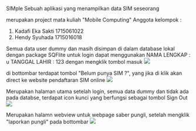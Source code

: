 SIMple
Sebuah aplikasi yang menampilkan data SIM seseorang

merupakan project mata kuliah "Mobile Computing"
Anggota kelompok :
1. Kadafi Eka Sakti 1715061022
2. Hendy Syuhada    1715016018

Semua data user dummy dan masih disimpan di dalam database lokal dengan package SQFlite
untuk login dapat menggunakan 
NAMA LENGKAP : u
TANGGAL LAHIR : 123
dengan mengklik tombol masuk
![](ss1.jpeg)

di bottombar terdapat tombol "Belum punya SIM ?", yang jika di klik akan direct ke website pendaftaran SIM online
![](ss2.jpeg)

Merupakan halaman utama setelah login, semua data dummy dan tidak ada pada databse, 
terdapat icon kunci yang berfungsi sebagai tombol Sign Out
![](ss3.jpeg)

Merupakan halamn webview untuk webpage saber pungli, setelah mengklik "laporkan pungli" pada bottombar
![](ss4.jpeg)
